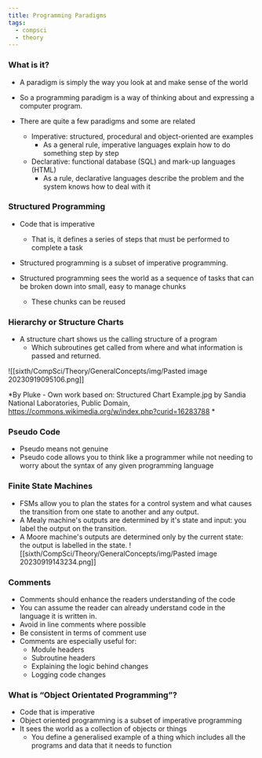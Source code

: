 ```yaml
---
title: Programming Paradigms
tags:
  - compsci
  - theory
---
```

### What is it?

- A paradigm is simply the way you look at and make sense of the world

- So a programming paradigm is a way of thinking about and expressing a computer program.

- There are quite a few paradigms and some are related
	- Imperative: structured, procedural and object-oriented are examples
		- As a general rule, imperative languages explain how to do something step by step
	- Declarative: functional database (SQL) and mark-up languages (HTML)
		- As a rule, declarative languages describe the problem and the system knows how to deal with it

### Structured Programming

- Code that is imperative
	- That is, it defines a series of steps that must be performed to complete a task

- Structured programming is a subset of imperative programming.

- Structured programming sees the world as a sequence of tasks that can be broken down into small, easy to manage chunks 
	- These chunks can be reused

### Hierarchy or Structure Charts

- A structure chart shows us the calling structure of a program 
	- Which subroutines get called from where and what information is passed and returned.

![[sixth/CompSci/Theory/GeneralConcepts/img/Pasted image 20230919095106.png]]


*By Pluke - Own work based on: Structured Chart Example.jpg by ‍Sandia National Laboratories, Public Domain, https://commons.wikimedia.org/w/index.php?curid=16283788 *


### Pseudo Code

- Pseudo means not genuine
- Pseudo code allows you to think like a programmer while not needing to worry about the syntax of any given programming language

### Finite State Machines

- FSMs allow you to plan the states for a control system and what causes the transition from one state to another and any output.
- A Mealy machine's outputs are determined by it's state and input: you label the output on the transition.
- A Moore machine's outputs are determined only by the current state: the output is labelled in the state.
![[sixth/CompSci/Theory/GeneralConcepts/img/Pasted image 20230919143234.png]]



### Comments

- Comments should enhance the readers understanding of the code
- You can assume the reader can already understand code in the language it is written in.
- Avoid in line comments where possible
- Be consistent in terms of comment use
- Comments are especially useful for:
	- Module headers
	- Subroutine headers
	- Explaining the logic behind changes
	- Logging code changes


### What is “Object Orientated Programming”?

- Code that is imperative
- Object oriented programming is a subset of imperative programming
- It sees the world as a collection of objects or things
	- You define a generalised example of a thing which includes all the programs and data that it needs to function
	

‎‎